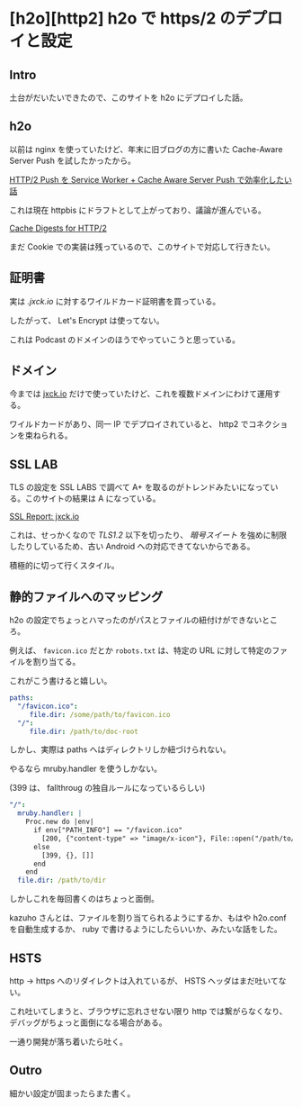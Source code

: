 # [h2o][http2] h2o で https/2 のデプロイと設定

## Intro

土台がだいたいできたので、このサイトを h2o にデプロイした話。


## h2o

以前は nginx を使っていたけど、年末に旧ブログの方に書いた Cache-Aware Server Push を試したかったから。

[HTTP/2 Push を Service Worker + Cache Aware Server Push で効率化したい話](https://jxck.hatenablog.com/entry/service-worker-casper)

これは現在 httpbis にドラフトとして上がっており、議論が進んでいる。

[Cache Digests for HTTP/2](https://tools.ietf.org/html/draft-kazuho-h2-cache-digest-00)

まだ Cookie での実装は残っているので、このサイトで対応して行きたい。


## 証明書

実は *.jxck.io* に対するワイルドカード証明書を買っている。

したがって、 Let's Encrypt は使ってない。

これは Podcast のドメインのほうでやっていこうと思っている。


## ドメイン

今までは [jxck.io](https://jxck.io) だけで使っていたけど、これを複数ドメインにわけて運用する。

ワイルドカードがあり、同一 IP でデプロイされていると、 http2 でコネクションを束ねられる。


## SSL LAB

TLS の設定を SSL LABS で調べて A+ を取るのがトレンドみたいになっている。このサイトの結果は A になっている。

[SSL Report: jxck.io](https://www.ssllabs.com/ssltest/analyze.html?d=jxck.io&latest)

これは、せっかくなので *TLS1.2* 以下を切ったり、 *暗号スイート* を強めに制限したりしているため、古い Android への対応できてないからである。

積極的に切って行くスタイル。


## 静的ファイルへのマッピング

h2o の設定でちょっとハマったのがパスとファイルの紐付けができないところ。

例えば、 `favicon.ico` だとか `robots.txt` は、特定の URL に対して特定のファイルを割り当てる。

これがこう書けると嬉しい。


```yaml
paths:
  "/favicon.ico":
     file.dir: /some/path/to/favicon.ico
  "/":
     file.dir: /path/to/doc-root
```

しかし、実際は paths へはディレクトリしか紐づけられない。

やるなら mruby.handler を使うしかない。

(399 は、 fallthroug の独自ルールになっているらしい)


```yaml
"/":
  mruby.handler: |
    Proc.new do |env|
      if env["PATH_INFO"] == "/favicon.ico"
        [200, {"content-type" => "image/x-icon"}, File::open("/path/to/favicon.ico")]
      else
        [399, {}, []]
      end
    end
  file.dir: /path/to/dir
```

しかしこれを毎回書くのはちょっと面倒。

kazuho さんとは、ファイルを割り当てられるようにするか、もはや h2o.conf を自動生成するか、 ruby で書けるようにしたらいいか、みたいな話をした。


## HSTS

http -> https へのリダイレクトは入れているが、 HSTS ヘッダはまだ吐いてない。

これ吐いてしまうと、ブラウザに忘れさせない限り http では繋がらなくなり、デバッグがちょっと面倒になる場合がある。

一通り開発が落ち着いたら吐く。


## Outro

細かい設定が固まったらまた書く。
